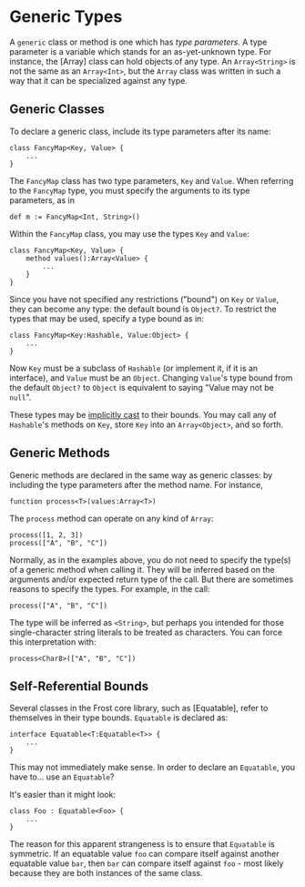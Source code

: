 Generic Types
=============

A `generic` class or method is one which has *type parameters*. A type parameter is a variable which
stands for an as-yet-unknown type. For instance, the [Array] class can hold objects of any type. An
`Array<String>` is not the same as an `Array<Int>`, but the `Array` class was written in such a way
that it can be specialized against any type.

Generic Classes
---------------

To declare a generic class, include its type parameters after its name:

    class FancyMap<Key, Value> {
        ...
    }

The `FancyMap` class has two type parameters, `Key` and `Value`. When referring to the `FancyMap`
type, you must specify the arguments to its type parameters, as in
    
    def m := FancyMap<Int, String>()

Within the `FancyMap` class, you may use the types `Key` and `Value`:

    class FancyMap<Key, Value> {
        method values():Array<Value> {
            ...
        }
    }

Since you have not specified any restrictions ("bound") on `Key` or `Value`, they can become any
type: the default bound is `Object?`. To restrict the types that may be used, specify a type bound
as in:

    class FancyMap<Key:Hashable, Value:Object> {
        ...
    }

Now `Key` must be a subclass of `Hashable` (or implement it, if it is an interface), and `Value`
must be an `Object`. Changing `Value`'s type bound from the default `Object?` to `Object` is
equivalent to saying "Value may not be `null`".

These types may be [implicitly cast](implicitCasting.md) to their bounds. You may call any of
`Hashable`'s methods on `Key`, store `Key` into an `Array<Object>`, and so forth.

Generic Methods
---------------

Generic methods are declared in the same way as generic classes: by including the type parameters
after the method name. For instance,

    function process<T>(values:Array<T>)

The `process` method can operate on any kind of `Array`:

    process([1, 2, 3])
    process(["A", "B", "C"])

 Normally, as in the examples above, you do not need to specify the type(s) of a generic method when
 calling it. They will be inferred based on the arguments and/or expected return type of the call.
 But there are sometimes reasons to specify the types. For example, in the call:

    process(["A", "B", "C"])

The type will be inferred as `<String>`, but perhaps you intended for those single-character string
literals to be treated as characters. You can force this interpretation with:

    process<Char8>(["A", "B", "C"])

Self-Referential Bounds
-----------------------

Several classes in the Frost core library, such as [Equatable], refer to themselves in their type
bounds. `Equatable` is declared as:

    interface Equatable<T:Equatable<T>> {
        ...
    }

This may not immediately make sense. In order to declare an `Equatable`, you have to... use an
`Equatable`?

It's easier than it might look:

    class Foo : Equatable<Foo> {
        ...
    }

The reason for this apparent strangeness is to ensure that `Equatable` is symmetric. If an equatable
value `foo` can compare itself against another equatable value `bar`, then `bar` can compare itself
against `foo` - most likely because they are both instances of the same class.